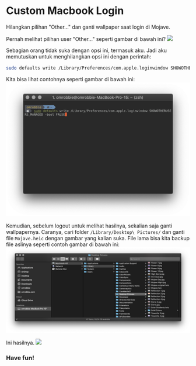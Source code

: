 # Custom Macbook Login
Hilangkan pilihan "Other..." dan ganti wallpaper saat login di Mojave.

Pernah melihat pilihan user "Other..." seperti gambar di bawah ini?
<img src="https://github.com/omrobbie/Custom-Macbook-Login/blob/master/screenshot/preview1.png" />

Sebagian orang tidak suka dengan opsi ini, termasuk aku. Jadi aku memutuskan untuk menghilangkan opsi ini dengan perintah:
```bash
sudo defaults write /Library/Preferences/com.apple.loginwindow SHOWOTHERUSERS_MANAGED -bool FALSE
```

Kita bisa lihat contohnya seperti gambar di bawah ini:
<img src="https://github.com/omrobbie/Custom-Macbook-Login/blob/master/screenshot/preview2.png" />

Kemudian, sebelum logout untuk melihat hasilnya, sekalian saja ganti wallpapernya. Caranya, cari folder `/Library/Desktop\ Pictures/` dan ganti file `Mojave.heic` dengan gambar yang kalian suka. File lama bisa kita backup file aslinya seperti contoh gambar di bawah ini:
<img src="https://github.com/omrobbie/Custom-Macbook-Login/blob/master/screenshot/preview3.png" />

Ini hasilnya.
<img src="https://github.com/omrobbie/Custom-Macbook-Login/blob/master/screenshot/preview4.png" />

### Have fun!
